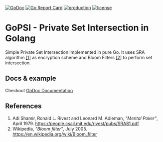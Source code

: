 [![GoDoc](https://godoc.org/github.com/lucasmenendez/gopsi?status.svg)](https://godoc.org/github.com/lucasmenendez/gopsi)
[![Go Report Card](https://goreportcard.com/badge/github.com/lucasmenendez/gopsi)](https://goreportcard.com/report/github.com/lucasmenendez/gopsi)
[![production](https://github.com/lucasmenendez/gopsi/workflows/production/badge.svg)](https://github.com/lucasmenendez/gopsi/actions?query=workflow%3Aproduction)
[![license](https://img.shields.io/github/license/lucasmenendez/gopsi)](LICENSE)

# GoPSI - Private Set Intersection in Golang

Simple Private Set Intersection implemented in pure Go. It uses SRA algorithm [[1]](#references) as encryption scheme and Bloom Filters [[2]](#references) to perform set intersection.

## Docs & example
Checkout [GoDoc Documentation](https://godoc.org/github.com/lucasmenendez/gopsi)


## References

1. Adi Shamir, Ronald L. Rivest and Leonard M. Adleman, *"Mental Poker"*, April 1979. https://people.csail.mit.edu/rivest/pubs/SRA81.pdf
2. Wikipedia, *"Bloom filter"*, July 2005. https://en.wikipedia.org/wiki/Bloom_filter